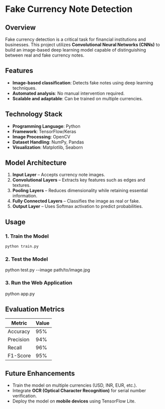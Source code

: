 # Fake Currency Note Detection

## **Overview**
Fake currency detection is a critical task for financial institutions and businesses. This project utilizes **Convolutional Neural Networks (CNNs)** to build an image-based deep learning model capable of distinguishing between real and fake currency notes.


## **Features**
- **Image-based classification**: Detects fake notes using deep learning techniques.
- **Automated analysis**: No manual intervention required.
- **Scalable and adaptable**: Can be trained on multiple currencies.

## **Technology Stack**
- **Programming Language**: Python
- **Framework**: TensorFlow/Keras
- **Image Processing**: OpenCV
- **Dataset Handling**: NumPy, Pandas
- **Visualization**: Matplotlib, Seaborn


## **Model Architecture**
1. **Input Layer** – Accepts currency note images.
2. **Convolutional Layers** – Extracts key features such as edges and textures.
3. **Pooling Layers** – Reduces dimensionality while retaining essential information.
4. **Fully Connected Layers** – Classifies the image as real or fake.
5. **Output Layer** – Uses Softmax activation to predict probabilities.


## **Usage**
### **1. Train the Model**
```sh
python train.py
```

### **2. Test the Model**

python test.py --image path/to/image.jpg

### **3. Run the Web Application**

python app.py


## **Evaluation Metrics**
| Metric  | Value |
|---------|-------|
| Accuracy | 95%  |
| Precision | 94% |
| Recall | 96% |
| F1-Score | 95% |

## **Future Enhancements**
- Train the model on multiple currencies (USD, INR, EUR, etc.).
- Integrate **OCR (Optical Character Recognition)** for serial number verification.
- Deploy the model on **mobile devices** using TensorFlow Lite.


